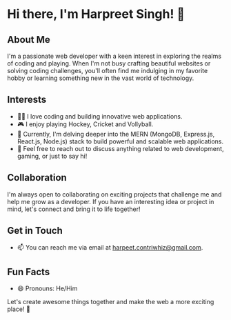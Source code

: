 # Hi there, I'm Harpreet Singh! 👋

## About Me
I'm a passionate web developer with a keen interest in exploring the realms of coding and playing. When I'm not busy crafting beautiful websites or solving coding challenges, you'll often find me indulging in my favorite hobby or learning something new in the vast world of technology.

## Interests
- 👨‍💻 I love coding and building innovative web applications.
- 🎮 I enjoy playing Hockey, Cricket and Vollyball.
- 🌱 Currently, I'm delving deeper into the MERN (MongoDB, Express.js, React.js, Node.js) stack to build powerful and scalable web applications.
- 💬 Feel free to reach out to discuss anything related to web development, gaming, or just to say hi!

## Collaboration
I'm always open to collaborating on exciting projects that challenge me and help me grow as a developer. If you have an interesting idea or project in mind, let's connect and bring it to life together!

## Get in Touch
- 📫 You can reach me via email at harpeet.contriwhiz@gmail.com.

## Fun Facts
- 😄 Pronouns: He/Him

Let's create awesome things together and make the web a more exciting place! 🚀
